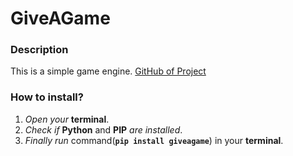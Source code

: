 # GiveAGame

### Description

This is a simple game engine. 
[GitHub of Project](https://www.github.com/misha-network/giveagame)

### How to install?

1. *Open your* **terminal**.
2. *Check if* **Python** and **PIP** *are installed*.
3. *Finally run* command(**`pip install giveagame`**) in your **terminal**.

